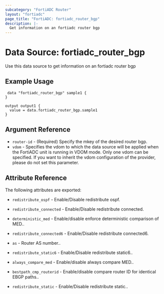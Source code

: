 ```yaml
---
subcategory: "FortiADC Router"
layout: "fortiadc"
page_title: "FortiADC: fortiadc_router_bgp"
description: |-
  Get information on an fortiadc router bgp
---
```


# Data Source: fortiadc_router_bgp
Use this data source to get information on an fortiadc router bgp

## Example Usage

```hcl
 data "fortiadc_router_bgp" sample1 {
}

output output1 {
  value = data.fortiadc_router_bgp.sample1
}
```

## Argument Reference
* `router-id` - (Required) Specify the mkey of the desired  router bgp.
* `vdom` - Specifies the vdom to which the data source will be applied when the FortiADC unit is running in VDOM mode. Only one vdom can be specified. If you want to inherit the vdom configuration of the provider, please do not set this parameter.


## Attribute Reference

The following attributes are exported:

* `redistribute_ospf` - Enable/Disable redistribute ospf. 
* `redistribute_connected` - Enable/Disable redistribute connected. 

* `deterministic_med` - Enable/disable enforce deterministic comparison of MED.. 


* `redistribute_connected6` - Enable/Disable redistribute connected6. 
* `as` - Router AS number.. 


* `redistribute_static6` - Enable/Disable redistribute static6.. 
* `always_compare_med` - Enable/disable always compare MED.. 
* `bestpath_cmp_routerid` - Enable/disable compare router ID for identical EBGP paths.. 
* `redistribute_static` - Enable/Disable redistribute static.. 


